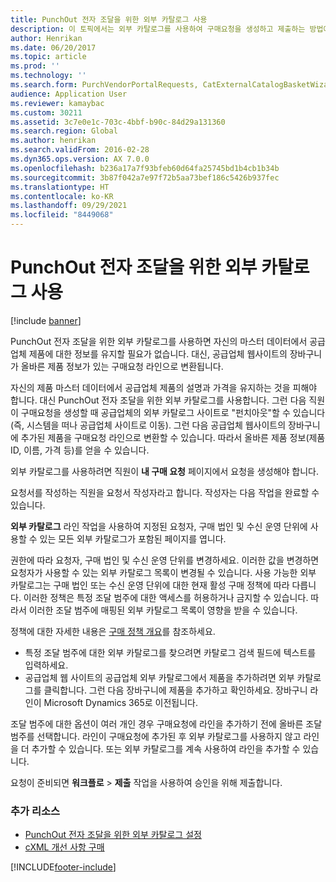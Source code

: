 ```yaml
---
title: PunchOut 전자 조달을 위한 외부 카탈로그 사용
description: 이 토픽에서는 외부 카탈로그를 사용하여 구매요청을 생성하고 제출하는 방법에 대해 설명합니다.
author: Henrikan
ms.date: 06/20/2017
ms.topic: article
ms.prod: ''
ms.technology: ''
ms.search.form: PurchVendorPortalRequests, CatExternalCatalogBasketWizard, CatExternalCatalogPunchoutDialog
audience: Application User
ms.reviewer: kamaybac
ms.custom: 30211
ms.assetid: 3c7e0e1c-703c-4bbf-b90c-84d29a131360
ms.search.region: Global
ms.author: henrikan
ms.search.validFrom: 2016-02-28
ms.dyn365.ops.version: AX 7.0.0
ms.openlocfilehash: b236a17a7f93bfeb60d64fa25745bd1b4cb1b34b
ms.sourcegitcommit: 3b87f042a7e97f72b5aa73bef186c5426b937fec
ms.translationtype: HT
ms.contentlocale: ko-KR
ms.lasthandoff: 09/29/2021
ms.locfileid: "8449068"
---
```

# <a name="use-external-catalogs-for-punchout-e-procurement"></a>PunchOut 전자 조달을 위한 외부 카탈로그 사용

[!include [banner](../includes/banner.md)]

PunchOut 전자 조달을 위한 외부 카탈로그를 사용하면 자신의 마스터 데이터에서 공급업체 제품에 대한 정보를 유지할 필요가 없습니다. 대신, 공급업체 웹사이트의 장바구니가 올바른 제품 정보가 있는 구매요청 라인으로 변환됩니다. 

자신의 제품 마스터 데이터에서 공급업체 제품의 설명과 가격을 유지하는 것을 피해야 합니다. 대신 PunchOut 전자 조달을 위한 외부 카탈로그를 사용합니다. 그런 다음 직원이 구매요청을 생성할 때 공급업체의 외부 카탈로그 사이트로 "펀치아웃"할 수 있습니다(즉, 시스템을 떠나 공급업체 사이트로 이동). 그런 다음 공급업체 웹사이트의 장바구니에 추가된 제품을 구매요청 라인으로 변환할 수 있습니다. 따라서 올바른 제품 정보(제품 ID, 이름, 가격 등)를 얻을 수 있습니다.

외부 카탈로그를 사용하려면 직원이 **내 구매 요청** 페이지에서 요청을 생성해야 합니다.

요청서를 작성하는 직원을 요청서 작성자라고 합니다. 작성자는 다음 작업을 완료할 수 있습니다.

**외부 카탈로그** 라인 작업을 사용하여 지정된 요청자, 구매 법인 및 수신 운영 단위에 사용할 수 있는 모든 외부 카탈로그가 포함된 페이지를 엽니다.

권한에 따라 요청자, 구매 법인 및 수신 운영 단위를 변경하세요. 이러한 값을 변경하면 요청자가 사용할 수 있는 외부 카탈로그 목록이 변경될 수 있습니다. 사용 가능한 외부 카탈로그는 구매 법인 또는 수신 운영 단위에 대한 현재 활성 구매 정책에 따라 다릅니다. 이러한 정책은 특정 조달 범주에 대한 액세스를 허용하거나 금지할 수 있습니다. 따라서 이러한 조달 범주에 매핑된 외부 카탈로그 목록이 영향을 받을 수 있습니다.

정책에 대한 자세한 내용은 [구매 정책 개요](../procurement/purchase-policies.md)를 참조하세요.

- 특정 조달 범주에 대한 외부 카탈로그를 찾으려면 카탈로그 검색 필드에 텍스트를 입력하세요.
- 공급업체 웹 사이트의 공급업체 외부 카탈로그에서 제품을 추가하려면 외부 카탈로그를 클릭합니다. 그런 다음 장바구니에 제품을 추가하고 확인하세요. 장바구니 라인이 Microsoft Dynamics 365로 이전됩니다.

조달 범주에 대한 옵션이 여러 개인 경우 구매요청에 라인을 추가하기 전에 올바른 조달 범주를 선택합니다.
라인이 구매요청에 추가된 후 외부 카탈로그를 사용하지 않고 라인을 더 추가할 수 있습니다. 또는 외부 카탈로그를 계속 사용하여 라인을 추가할 수 있습니다.

요청이 준비되면 **워크플로**  >  **제출** 작업을 사용하여 승인을 위해 제출합니다.

### <a name="additional-resources"></a>추가 리소스

- [PunchOut 전자 조달을 위한 외부 카탈로그 설정](set-up-external-catalog-for-punchout.md)
- [cXML 개선 사항 구매](purchasing-cxml-enhancements.md)

[!INCLUDE[footer-include](../../includes/footer-banner.md)]